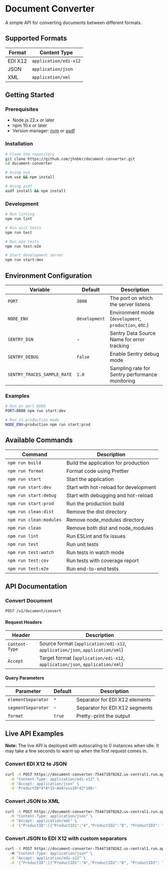 # Document Converter

A simple API for converting documents between different formats.

## Supported Formats

| Format  | Content Type          |
| ------- | --------------------- |
| EDI X12 | `application/edi-x12` |
| JSON    | `application/json`    |
| XML     | `application/xml`     |

## Getting Started

### Prerequisites

- Node.js 22.x or later
- npm 10.x or later
- Version manager: [nvm](https://github.com/nvm-sh/nvm) or
  [asdf](https://asdf-vm.com/)

### Installation

```bash
# Clone the repository
git clone https://github.com/jhnbkr/document-converter.git
cd document-converter

# Using nvm
nvm use && npm install

# Using asdf
asdf install && npm install
```

### Development

```bash
# Run linting
npm run lint

# Run unit tests
npm run test

# Run e2e tests
npm run test:e2e

# Start development server
npm run start:dev
```

## Environment Configuration

| Variable                    | Default       | Description                                          |
| --------------------------- | ------------- | ---------------------------------------------------- |
| `PORT`                      | `3000`        | The port on which the server listens                 |
| `NODE_ENV`                  | `development` | Environment mode (`development`, `production`, etc.) |
| `SENTRY_DSN`                | -             | Sentry Data Source Name for error tracking           |
| `SENTRY_DEBUG`              | `false`       | Enable Sentry debug mode                             |
| `SENTRY_TRACES_SAMPLE_RATE` | `1.0`         | Sampling rate for Sentry performance monitoring      |

### Examples

```bash
# Run on port 8080
PORT=8080 npm run start:dev

# Run in production mode
NODE_ENV=production npm run start:prod
```

## Available Commands

| Command                 | Description                           |
| ----------------------- | ------------------------------------- |
| `npm run build`         | Build the application for production  |
| `npm run format`        | Format code using Prettier            |
| `npm run start`         | Start the application                 |
| `npm run start:dev`     | Start with hot-reload for development |
| `npm run start:debug`   | Start with debugging and hot-reload   |
| `npm run start:prod`    | Run the production build              |
| `npm run clean:dist`    | Remove the dist directory             |
| `npm run clean:modules` | Remove node_modules directory         |
| `npm run clean`         | Remove both dist and node_modules     |
| `npm run lint`          | Run ESLint and fix issues             |
| `npm run test`          | Run unit tests                        |
| `npm run test:watch`    | Run tests in watch mode               |
| `npm run test:cov`      | Run tests with coverage report        |
| `npm run test:e2e`      | Run end-to-end tests                  |

## API Documentation

### Convert Document

```
POST /v1/document/convert
```

#### Request Headers

| Header         | Description                                                                  |
| -------------- | ---------------------------------------------------------------------------- |
| `Content-Type` | Source format (`application/edi-x12`, `application/json`, `application/xml`) |
| `Accept`       | Target format (`application/edi-x12`, `application/json`, `application/xml`) |

#### Query Parameters

| Parameter          | Default | Description                    |
| ------------------ | ------- | ------------------------------ |
| `elementSeparator` | `*`     | Separator for EDI X12 elements |
| `segmentSeparator` | `~`     | Separator for EDI X12 segments |
| `format`           | `true`  | Pretty-print the output        |

## Live API Examples

**Note:** The live API is deployed with autoscaling to 0 instances when idle. It may take a few seconds to warm up when the first request comes in.

### Convert EDI X12 to JSON

```bash
curl -X POST https://document-converter-754471078262.us-central1.run.app/v1/document/convert \
  -H "Content-Type: application/edi-x12" \
  -H "Accept: application/json" \
  -d 'ProductID*4*8*15~AddressID*42*108~'
```

### Convert JSON to XML

```bash
curl -X POST https://document-converter-754471078262.us-central1.run.app/v1/document/convert \
  -H "Content-Type: application/json" \
  -H "Accept: application/xml" \
  -d '{"ProductID":[{"ProductID1":"4","ProductID2":"8", "ProductID3": "15"}], "AddressID":[{"AddressID1":"42","AddressID2":"108"}]}'
```

### Convert JSON to EDI X12 with custom separators

```bash
curl -X POST https://document-converter-754471078262.us-central1.run.app/v1/document/convert?elementSeparator=%2B&segmentSeparator=%26 \
  -H "Content-Type: application/json" \
  -H "Accept: application/edi-x12" \
  -d '{"ProductID":[{"ProductID1":"4","ProductID2":"8", "ProductID3": "15"}], "AddressID":[{"AddressID1":"42","AddressID2":"108"}]}'
```
